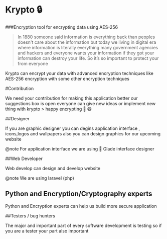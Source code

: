# Krypto :lock:
###Encryption tool for encrypting data using AES-256

>In 1880 someone said information is everything back than peoples doesn't care about the information but today we living in digital era where information is literally everything many government agencies and hackers and everyone wants your information if they got your information can destroy your life. So it’s so important to protect your from everyone

Krypto  can encrypt your data with advanced encryption techniques like AES-256 encryption with some other encryption techniques   

#Contribution 

We need your contribution for making this application better our suggestions box is open everyone can give new ideas or implement new thing with krypto > happy encrypting :key:  :smile: 

##Designer

If you are graphic designer you can degins application interface , icons,logos and wallpapers also you can design graphics for our upcoming website

@note For application interface we are using  :triangular_ruler: Glade interface designer

##Web Developer

Web develop can design and develop website 

@note We are using laravel (php)

## Python and Encryption/Cryptography experts

Python and Encryption experts can help us build more secure application

##Testers / bug hunters

The major and important part of every software development is testing so if you are a tester your part also important
